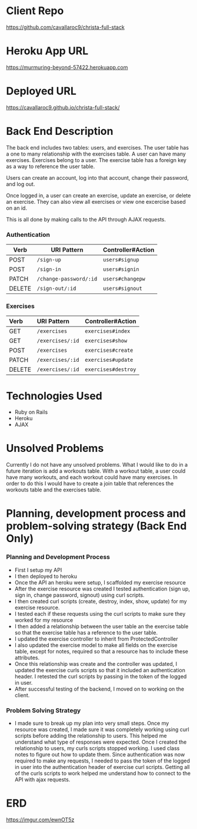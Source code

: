 # Client Repo
https://github.com/cavallaroc9/christa-full-stack

# Heroku App URL
https://murmuring-beyond-57422.herokuapp.com

# Deployed URL
https://cavallaroc9.github.io/christa-full-stack/


# Back End Description
The back end includes two tables: users, and exercises. The user table has a one to many relationship with the exercises table. A user can have many exercises. Exercises belong to a user. The exercise table has a foreign key as a way to reference the user table.

Users can create an account, log into that account, change their password, and log out.

Once logged in, a user can create an exercise, update an exercise, or delete an exercise. They can also view all exercises or view one excercise based on an id.

This is all done by making calls to the API through AJAX requests.


### Authentication

| Verb   | URI Pattern            | Controller#Action |
|--------|------------------------|-------------------|
| POST   | `/sign-up`             | `users#signup`    |
| POST   | `/sign-in`             | `users#signin`    |
| PATCH  | `/change-password/:id` | `users#changepw`  |
| DELETE | `/sign-out/:id`        | `users#signout`   |

### Exercises

| Verb   | URI Pattern      | Controller#Action  |
|:-------|:-----------------|:-------------------|
| GET    | `/exercises`     | `exercises#index`  |
| GET    | `/exercises/:id` | `exercises#show`   |
| POST   | `/exercises`     | `exercises#create` |
| PATCH  | `/exercises/:id` | `exercises#update` |
| DELETE | `/exercises/:id` | `exercises#destroy`|


# Technologies Used
* Ruby on Rails
* Heroku
* AJAX


# Unsolved Problems
Currently I do not have any unsolved problems. What I would like to do in a future iteration is add a workouts table. With a workout table, a user could have many workouts, and each workout could have many exercises. In order to do this I would have to create a join table that references the workouts table and the exercises table.

# Planning, development process and problem-solving strategy (Back End Only)

### Planning and Development Process
* First I setup my API
* I then deployed to heroku
* Once the API an heroku were setup, I scaffolded my exercise resource
* After the exercise resource was created I tested authentication (sign up, sign in, change password, signout) using curl scripts.
* I then created curl scripts (create, destroy, index, show, update) for my exercise resource.
* I tested each if these requests using the curl scripts to make sure they worked for my resource
* I then added a relationship between the user table an the exercise table so that the exercise table has a reference to the user table.
* I updated the exercise controller to inherit from ProtectedController
* I also updated the exercise model to make all fields on the exercise table, except for notes, required so that a resource has to include these attributes.
* Once this relationship was create and the controller was updated, I updated the exercise curls scripts so that it included an authentication header. I retested the curl scripts by passing in the token of the logged in user.
* After successful testing of the backend, I moved on to working on the client.

### Problem Solving Strategy
* I made sure to break up my plan into very small steps. Once my resource was created, I made sure it was completely working using curl scripts before adding the relationship to users. This helped me understand what type of responses were expected. Once I created the relationship to users, my curls scripts stopped working. I used class notes to figure out how to update them. Since authentication was now required to make any requests, I needed to pass the token of the logged in user into the authentication header of exercise curl scripts. Getting all of the curls scripts to work helped me understand how to connect to the API with ajax requests.

# ERD
https://imgur.com/ewnOT5z
